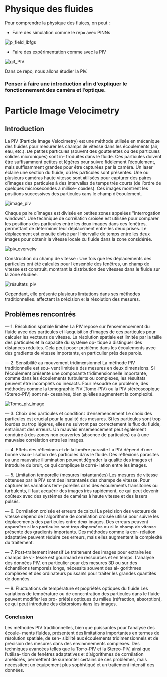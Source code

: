 # Physique des fluides
Pour comprendre la physique des fluides, on peut :
- Faire des simulation comme le repo avec PINNs

![p_field_lbfgs](https://github.com/user-attachments/assets/9672b411-99b1-4921-835b-f7dbf04671b9)

- Faire des expérimentation comme avec la PIV

![gif_PIV](https://github.com/user-attachments/assets/c487a1e5-c439-4746-ab53-3201ff085d66)

Dans ce repo, nous allons étudier la PIV.

### Penser à faire une introduction afin d'expliquer le fonctionnement des caméra et l'optique.

# Particle Image Velocimetry
## Introduction
La PIV (Particle Image Velocimetry) est une méthode utilisée en mécanique des fluides pour
mesurer les champs de vitesse dans les écoulements (air, eau, etc.).
De petites particules (souvent des gouttelettes ou des particules solides microniques) sont in-
troduites dans le fluide. Ces particules doivent être suffisamment petites et légères pour suivre
fidèlement l’écoulement, mais suffisamment grandes pour être capturées par la caméra.
Un laser éclaire une section du fluide, où les particules sont présentes.
Une ou plusieurs caméras haute vitesse sont utilisées pour capturer des paires d’images des
particules à des intervalles de temps très courts (de l’ordre de quelques microsecondes à millise-
condes). Ces images montrent les positions successives des particules dans le champ d’écoulement.

![image_piv](https://github.com/user-attachments/assets/72d5fa94-7ea2-4ef6-af46-3937ea04009a)

Chaque paire d’images est divisée en petites zones appelées "interrogation windows". Une
technique de corrélation croisée est utilisée pour comparer les positions des particules entre les
deux images dans ces fenêtres, permettant de déterminer leur déplacement entre les deux prises.
Le déplacement est ensuite divisé par l’intervalle de temps entre les deux images pour obtenir la
vitesse locale du fluide dans la zone considérée.

![piv_overveiw](https://github.com/user-attachments/assets/44e26f13-97a4-4e79-85af-1a4a6fb36ada)

Construction du champ de vitesse :
Une fois que les déplacements des particules ont été calculés pour l’ensemble des fenêtres, un
champ de vitesse est construit, montrant la distribution des vitesses dans le fluide sur la zone
étudiée.

![résultats_piv](https://github.com/user-attachments/assets/d7327d57-f98e-477a-b164-f469fdd515d5)

Cependant, elle présente plusieurs limitations dans ses méthodes traditionnelles, affectant la
précision et la résolution des mesures.

## Problèmes rencontrés
— 1. Résolution spatiale limitée La PIV repose sur l’ensemencement du fluide avec des
particules et l’acquisition d’images de ces particules pour calculer les vecteurs de vitesse.
La résolution spatiale est limitée par la taille des particules et la capacité du système op-
tique à distinguer des distances réduites. Cela peut poser problème dans les écoulements
avec des gradients de vitesse importants, en particulier près des parois.

— 2. Sensibilité au mouvement tridimensionnel La méthode PIV traditionnelle est sou-
vent limitée à des mesures en deux dimensions. Si l’écoulement présente une composante
tridimensionnelle importante, comme dans les écoulements turbulents ou complexes, les
résultats peuvent être incomplets ou inexacts. Pour résoudre ce problème, des méthodes
comme la tomographie PIV (Tomo-PIV) ou la PIV stéréoscopique (Stereo-PIV) sont né-
cessaires, bien qu’elles augmentent la complexité.

![Tomo_piv_image](https://github.com/user-attachments/assets/8dd30cb4-408b-446e-9518-ffc7fcc8cdf6)


— 3. Choix des particules et conditions d’ensemencement Le choix des particules
est crucial pour la qualité des mesures. Si les particules sont trop lourdes ou trop légères,
elles ne suivront pas correctement le flux du fluide, entraînant des erreurs. Un mauvais
ensemencement peut également conduire à des zones non couvertes (absence de particules)
ou à une mauvaise corrélation entre les images.

— 4. Effets des réflexions et de la lumière parasite La PIV dépend d’une bonne visua-
lisation des particules dans le fluide. Des réflexions parasites ou une mauvaise illumination
peuvent dégrader la qualité des images et introduire du bruit, ce qui complique la corré-
lation entre les images.

— 5. Limitation temporelle (mesures instantanées) Les mesures de vitesse obtenues
par la PIV sont des instantanés des champs de vitesse. Pour capturer les variations tem-
porelles dans des écoulements transitoires ou turbulents, il faut acquérir des images très
rapidement, ce qui peut devenir coûteux avec des systèmes de caméras à haute vitesse et
des lasers pulsés.


— 6. Corrélation croisée et erreurs de calcul La précision des vecteurs de vitesse dépend
de l’algorithme de corrélation croisée utilisé pour suivre les déplacements des particules
entre deux images. Des erreurs peuvent apparaître si les particules sont trop dispersées
ou si le champ de vitesse présente des gradients importants. Des méthodes comme la cor-
rélation adaptative peuvent réduire ces erreurs, mais elles augmentent la complexité du
traitement.

— 7. Post-traitement intensif Le traitement des images pour extraire les champs de vi-
tesse est gourmand en ressources et en temps. L’analyse des données PIV, en particulier
pour des mesures 3D ou sur des échantillons temporels longs, nécessite souvent des al-
gorithmes complexes et des ordinateurs puissants pour traiter les grandes quantités de
données.

— 8. Fluctuations de température et propriétés optiques du fluide Les variations
de température ou de concentration des particules dans le fluide peuvent modifier les pro-
priétés optiques du milieu (réfraction, absorption), ce qui peut introduire des distorsions
dans les images.

### Conclusion
Les méthodes PIV traditionnelles, bien que puissantes pour l’analyse des écoule-
ments fluides, présentent des limitations importantes en termes de résolution spatiale, de sen-
sibilité aux écoulements tridimensionnels et de précision des mesures dans des environnements
complexes. Des techniques avancées telles que la Tomo-PIV et la Stereo-PIV, ainsi que l’utilisa-
tion de fenêtres adaptatives et d’algorithmes de corrélation améliorés, permettent de surmonter
certains de ces problèmes, mais nécessitent un équipement plus sophistiqué et un traitement
intensif des données.







